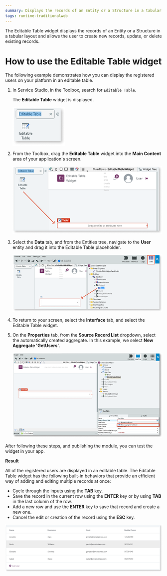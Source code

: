 ```yaml
---
summary: Displays the records of an Entity or a Structure in a tabular layout and allows the user to create new records, update, or delete existing records.
tags: runtime-traditionalweb
---
```


The Editable Table widget displays the records of an Entity or a Structure in a tabular layout and allows the user to create new records, update, or delete existing records.

# How to use the Editable Table widget

The following example demonstrates how you can display the registered users on your platform in an editable table.

1. In Service Studio, in the Toolbox, search for `Editable Table`.

    The **Editable Table** widget is displayed. 

    ![Editable Table widget](images/editabletable-1-ss.png)

1. From the Toolbox, drag the **Editable Table** widget into the **Main Content** area of your application's screen.

    ![Drag widget onto main screen](images/editabletable-2-ss.png)

1. Select the **Data** tab, and from the Entities tree, navigate to the **User** entity and drag it into the Editable Table placeholder.

    ![Drag entity to widget](images/editabletable-3-ss.png)

1. To return to your screen, select the **Interface** tab, and select the Editable Table widget. 

1. On the **Properties** tab, from the **Source Record List** dropdown, select the automatically created aggregate. In this example, we select **New Aggregate 'GetUsers'**. 

    ![Editable Table widget](images/editabletable-4-ss.png)

After following these steps, and publishing the module, you can test the widget in your app. 

**Result**

All of the registered users are displayed in an editable table. The Editable Table widget has the following built-in behaviors that provide an efficient way of adding and editing multiple records at once:

* Cycle through the inputs using the **TAB** key.
* Save the record in the current row using the **ENTER** key or by using **TAB** in the last column of the row.
* Add a new row and use the **ENTER** key to save that record and create a new one.
* Cancel the edit or creation of the record using the **ESC** key.

![Editable Table widget](images/editabletable-6-ss.png)
